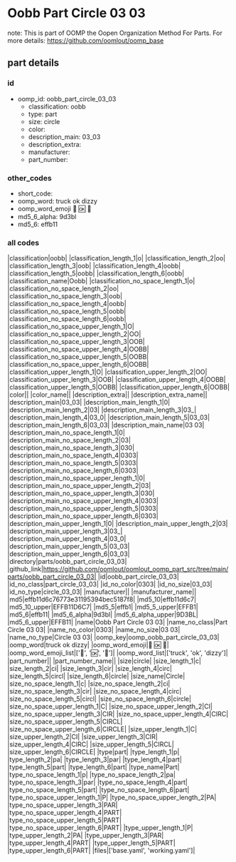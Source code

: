 # Oobb Part Circle 03 03  

note: This is part of OOMP the Oopen Organization Method For Parts. For more details: https://github.com/oomlout/oomp_base

##  part details





### id
* oomp_id: oobb_part_circle_03_03
  * classification: oobb
  * type: part
  * size: circle
  * color: 
  * description_main: 03_03
  * description_extra: 
  * manufacturer: 
  * part_number: 

### other_codes
* short_code: 
* oomp_word: truck ok dizzy
* oomp_word_emoji :truck: :ok: :dizzy:
* md5_6_alpha: 9d3bl
* md5_6: effb11

### all codes 
|classification|oobb|
|classification_length_1|o|
|classification_length_2|oo|
|classification_length_3|oob|
|classification_length_4|oobb|
|classification_length_5|oobb|
|classification_length_6|oobb|
|classification_name|Oobb|
|classification_no_space_length_1|o|
|classification_no_space_length_2|oo|
|classification_no_space_length_3|oob|
|classification_no_space_length_4|oobb|
|classification_no_space_length_5|oobb|
|classification_no_space_length_6|oobb|
|classification_no_space_upper_length_1|O|
|classification_no_space_upper_length_2|OO|
|classification_no_space_upper_length_3|OOB|
|classification_no_space_upper_length_4|OOBB|
|classification_no_space_upper_length_5|OOBB|
|classification_no_space_upper_length_6|OOBB|
|classification_upper_length_1|O|
|classification_upper_length_2|OO|
|classification_upper_length_3|OOB|
|classification_upper_length_4|OOBB|
|classification_upper_length_5|OOBB|
|classification_upper_length_6|OOBB|
|color||
|color_name||
|description_extra||
|description_extra_name||
|description_main|03_03|
|description_main_length_1|0|
|description_main_length_2|03|
|description_main_length_3|03_|
|description_main_length_4|03_0|
|description_main_length_5|03_03|
|description_main_length_6|03_03|
|description_main_name|03 03|
|description_main_no_space_length_1|0|
|description_main_no_space_length_2|03|
|description_main_no_space_length_3|030|
|description_main_no_space_length_4|0303|
|description_main_no_space_length_5|0303|
|description_main_no_space_length_6|0303|
|description_main_no_space_upper_length_1|0|
|description_main_no_space_upper_length_2|03|
|description_main_no_space_upper_length_3|030|
|description_main_no_space_upper_length_4|0303|
|description_main_no_space_upper_length_5|0303|
|description_main_no_space_upper_length_6|0303|
|description_main_upper_length_1|0|
|description_main_upper_length_2|03|
|description_main_upper_length_3|03_|
|description_main_upper_length_4|03_0|
|description_main_upper_length_5|03_03|
|description_main_upper_length_6|03_03|
|directory|parts/oobb_part_circle_03_03|
|github_link|https://github.com/oomlout/oomlout_oomp_part_src/tree/main/parts/oobb_part_circle_03_03|
|id|oobb_part_circle_03_03|
|id_no_class|part_circle_03_03|
|id_no_color|0303|
|id_no_size|03_03|
|id_no_type|circle_03_03|
|manufacturer||
|manufacturer_name||
|md5|effb11d6c76773e31195394bec5187f8|
|md5_10|effb11d6c7|
|md5_10_upper|EFFB11D6C7|
|md5_5|effb1|
|md5_5_upper|EFFB1|
|md5_6|effb11|
|md5_6_alpha|9d3bl|
|md5_6_alpha_upper|9D3BL|
|md5_6_upper|EFFB11|
|name|Oobb Part Circle 03 03|
|name_no_class|Part Circle 03 03|
|name_no_color|0303|
|name_no_size|03 03|
|name_no_type|Circle 03 03|
|oomp_key|oomp_oobb_part_circle_03_03|
|oomp_word|truck ok dizzy|
|oomp_word_emoji|:truck: :ok: :dizzy:|
|oomp_word_emoji_list|[':truck:', ':ok:', ':dizzy:']|
|oomp_word_list|['truck', 'ok', 'dizzy']|
|part_number||
|part_number_name||
|size|circle|
|size_length_1|c|
|size_length_2|ci|
|size_length_3|cir|
|size_length_4|circ|
|size_length_5|circl|
|size_length_6|circle|
|size_name|Circle|
|size_no_space_length_1|c|
|size_no_space_length_2|ci|
|size_no_space_length_3|cir|
|size_no_space_length_4|circ|
|size_no_space_length_5|circl|
|size_no_space_length_6|circle|
|size_no_space_upper_length_1|C|
|size_no_space_upper_length_2|CI|
|size_no_space_upper_length_3|CIR|
|size_no_space_upper_length_4|CIRC|
|size_no_space_upper_length_5|CIRCL|
|size_no_space_upper_length_6|CIRCLE|
|size_upper_length_1|C|
|size_upper_length_2|CI|
|size_upper_length_3|CIR|
|size_upper_length_4|CIRC|
|size_upper_length_5|CIRCL|
|size_upper_length_6|CIRCLE|
|type|part|
|type_length_1|p|
|type_length_2|pa|
|type_length_3|par|
|type_length_4|part|
|type_length_5|part|
|type_length_6|part|
|type_name|Part|
|type_no_space_length_1|p|
|type_no_space_length_2|pa|
|type_no_space_length_3|par|
|type_no_space_length_4|part|
|type_no_space_length_5|part|
|type_no_space_length_6|part|
|type_no_space_upper_length_1|P|
|type_no_space_upper_length_2|PA|
|type_no_space_upper_length_3|PAR|
|type_no_space_upper_length_4|PART|
|type_no_space_upper_length_5|PART|
|type_no_space_upper_length_6|PART|
|type_upper_length_1|P|
|type_upper_length_2|PA|
|type_upper_length_3|PAR|
|type_upper_length_4|PART|
|type_upper_length_5|PART|
|type_upper_length_6|PART|
|files|['base.yaml', 'working.yaml']|

